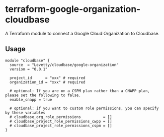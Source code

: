 # terraform-google-organization-cloudbase

A Terraform module to connect a Google Cloud Organization to Cloudbase.

## Usage
```
module "cloudbase" {
  source  = "Levetty/cloudbase/google-organization"
  version = "0.0.1"

  project_id      = "xxx" # required
  organization_id = "xxx" # required

  # optional: If you are on a CSPM plan rather than a CNAPP plan, please set the following to false.
  enable_cnapp = true

  # optional: if you want to custom role permissions, you can specify by these variables
  # cloudbase_org_role_permissions          = []
  # cloudbase_project_role_permissions_cwpp = []
  # cloudbase_project_role_permissions_cspm = []
}
```